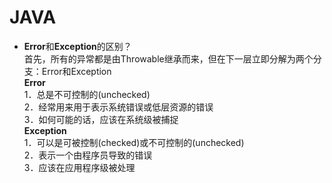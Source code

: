 # JAVA
* **Error**和**Exception**的区别？  
首先，所有的异常都是由Throwable继承而来，但在下一层立即分解为两个分支：Error和Exception  
**Error**  
1．总是不可控制的(unchecked)  
2．经常用来用于表示系统错误或低层资源的错误  
3．如何可能的话，应该在系统级被捕捉  
**Exception**  
1．可以是可被控制(checked)或不可控制的(unchecked)  
2．表示一个由程序员导致的错误  
3．应该在应用程序级被处理  
